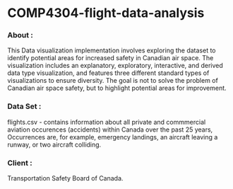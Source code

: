 # COMP4304-flight-data-analysis

### About : 

This Data visualization implementation involves exploring the dataset to identify potential areas for increased safety in Canadian air space. The visualization includes an explanatory, exploratory, interactive, and derived data type visualization, and features three different standard types of visualizations to ensure diversity. The goal is not to solve the problem of Canadian air space safety, but to highlight potential areas for improvement.

### Data Set : 

flights.csv - contains information about all private and commmercial aviation occurences (accidents) within Canada over the past 25 years, Occurrences are, for example, emergency landings, an aircraft leaving a runway, or two aircraft colliding.  

### Client : 

Transportation Safety Board of Canada.
